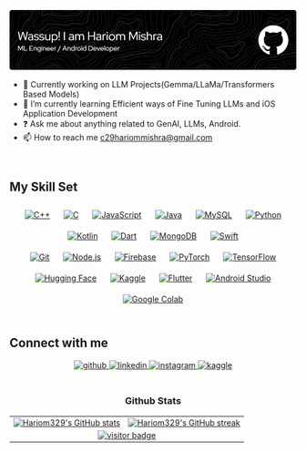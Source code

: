 ![github-header-image (9)](https://github.com/Hariom329/Hariom329/blob/main/github-header-image%20(3).png?raw=true)
<!--
# <div align="center">I'm Hariom, a ML Engineer & Developer from India. 🚀</div>  
<br/>
-->


- 🔭 Currently working on LLM Projects(Gemma/LLaMa/Transformers Based Models)  
- 🌱 I’m currently learning Efficient ways of Fine Tuning LLMs and iOS Application Development
- ❓ Ask me about anything related to GenAI, LLMs, Android.
- 📫 How to reach me c29hariommishra@gmail.com
<br/>

## My Skill Set

<div align="center">  
  <a href="https://www.cplusplus.com/" target="_blank"><img style="margin: 10px" src="https://profilinator.rishav.dev/skills-assets/cplusplus-original.svg" alt="C++" height="50" /></a>  
  <a href="https://www.cprogramming.com/" target="_blank"><img style="margin: 10px" src="https://profilinator.rishav.dev/skills-assets/c-original.svg" alt="C" height="50" /></a>    
  <a href="https://www.javascript.com/" target="_blank"><img style="margin: 10px" src="https://profilinator.rishav.dev/skills-assets/javascript-original.svg" alt="JavaScript" height="50" /></a>  
  <a href="https://www.java.com/" target="_blank"><img style="margin: 10px" src="https://profilinator.rishav.dev/skills-assets/java-original-wordmark.svg" alt="Java" height="50" /></a>
  <a href="https://www.mysql.com/" target="_blank"><img style="margin: 10px" src="https://profilinator.rishav.dev/skills-assets/mysql-original-wordmark.svg" alt="MySQL" height="50" /></a>  
  <a href="https://www.python.org/" target="_blank"><img style="margin: 10px" src="https://profilinator.rishav.dev/skills-assets/python-original.svg" alt="Python" height="50" /></a>
  <a href="https://kotlinlang.org/" target="_blank"><img style="margin: 10px" src="https://upload.wikimedia.org/wikipedia/commons/7/74/Kotlin_Icon.png" alt="Kotlin" height="50" /></a>  
  <a href="https://dart.dev/" target="_blank"><img style="margin: 10px" src="https://www.vectorlogo.zone/logos/dartlang/dartlang-icon.svg" alt="Dart" height="50" /></a>
  <a href="https://www.mongodb.com/" target="_blank"><img style="margin: 10px" src="https://www.vectorlogo.zone/logos/mongodb/mongodb-icon.svg" alt="MongoDB" height="50" /></a>
  <a href="https://developer.apple.com/swift/" target="_blank"><img style="margin: 10px" src="https://upload.wikimedia.org/wikipedia/commons/9/9d/Swift_logo.svg" alt="Swift" height="50" /></a>
</div> 
<div align="center">  
  <a href="https://github.com/" target="_blank"><img style="margin: 10px" src="https://profilinator.rishav.dev/skills-assets/git-scm-icon.svg" alt="Git" height="50" /></a>   
  <a href="https://nodejs.org/" target="_blank"><img style="margin: 10px" src="https://profilinator.rishav.dev/skills-assets/nodejs-original-wordmark.svg" alt="Node.js" height="50" /></a>  
  <a href="https://firebase.google.com/" target="_blank"><img style="margin: 10px" src="https://profilinator.rishav.dev/skills-assets/firebase.png" alt="Firebase" height="50" /></a>
  <a href="https://pytorch.org/" target="_blank"><img style="margin: 10px" src="https://upload.wikimedia.org/wikipedia/commons/1/10/PyTorch_logo_icon.svg" alt="PyTorch" height="50" /></a>  
  <a href="https://www.tensorflow.org/" target="_blank"><img style="margin: 10px" src="https://upload.wikimedia.org/wikipedia/commons/2/2d/Tensorflow_logo.svg" alt="TensorFlow" height="50" /></a> 
  <a href="https://huggingface.co/" target="_blank"><img style="margin: 10px" src="https://huggingface.co/front/assets/huggingface_logo-noborder.svg" alt="Hugging Face" height="50" /></a>  
  <a href="https://www.kaggle.com/" target="_blank"><img style="margin: 10px" src="https://www.vectorlogo.zone/logos/kaggle/kaggle-icon.svg" alt="Kaggle" height="50" /></a>
  <a href="https://flutter.dev/" target="_blank"><img style="margin: 10px" src="https://www.vectorlogo.zone/logos/flutterio/flutterio-icon.svg" alt="Flutter" height="50" /></a>  
  <a href="https://developer.android.com/studio" target="_blank"><img style="margin: 10px" src="https://upload.wikimedia.org/wikipedia/commons/9/92/Android_Studio_Trademark.svg" alt="Android Studio" height="50" /></a>  
  <a href="https://colab.research.google.com/" target="_blank"><img style="margin: 10px" src="https://upload.wikimedia.org/wikipedia/commons/d/d0/Google_Colaboratory_SVG_Logo.svg" alt="Google Colab" height="50" /></a>
 

</div>  
<br/>  

## Connect with me  

<div align="center">
    <a href="https://github.com/Hariom329" target="_blank">
        <img src=https://img.shields.io/badge/github-%2324292e.svg?&style=for-the-badge&logo=github&logoColor=white alt=github style="margin-bottom: 5px;" />
    </a>
    <a href="https://www.linkedin.com/in/hariom-mishra-7a8675221/" target="_blank">
        <img src=https://img.shields.io/badge/linkedin-%231E77B5.svg?&style=for-the-badge&logo=linkedin&logoColor=white alt=linkedin style="margin-bottom: 5px;" />
    </a>
    <a href="https://www.instagram.com/mishscrub" target="_blank">
        <img src="https://img.shields.io/badge/instagram-%23E4405F.svg?&style=for-the-badge&logo=instagram&logoColor=white" alt="instagram" style="margin-bottom: 5px;" />
    </a>
     <a href="https://www.kaggle.com/hariommishra329" target="_blank">
        <img src="https://img.shields.io/badge/kaggle-%2320BEFF.svg?&style=for-the-badge&logo=kaggle&logoColor=white" alt="kaggle" style="margin-bottom: 5px;" />
    </a>
</div>  
<br/>  

<h3><p align="center"><b>Github Stats</b></p></h3>
<table>
     <tr> 
          <td>
               <a href="http://www.github.com/Hariom329"><img src="https://github-readme-stats.vercel.app/api?username=Hariom329&show_icons=true&theme=transparent&hide_border=true" alt="Hariom329's GitHub stats" /></a> 
          </td> 
          <td> 
               <a href="http://www.github.com/Hariom329"><img src="https://github-readme-streak-stats.herokuapp.com/?user=Hariom329&stroke=0891b2&background=0d1117&ring=ec4899&fire=ec4899&currStreakNum=0891b2&currStreakLabel=ec4899&sideNums=0891b2&sideLabels=0891b2&dates=0891b2&hide_border=true" alt="Hariom329's GitHub streak" /></a>
          </td> 
     </tr> 
     <tr>
          <td colspan="2" align="center">
               <center>
                 <a href="https://visitorbadge.io/status?path=https%3A%2F%2Fgithub.com%2FHariom329%2F"><img src="https://api.visitorbadge.io/api/visitors?path=https%3A%2F%2Fgithub.com%2FHariom329%2F&labelColor=%23202a25&countColor=%23c4ebc8&style=flat" alt="visitor badge"/></a>
               </center>
          </td>
     </tr>
</table>

